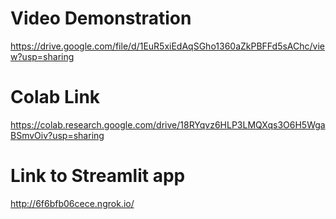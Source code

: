 # Video Demonstration
https://drive.google.com/file/d/1EuR5xiEdAqSGho1360aZkPBFFd5sAChc/view?usp=sharing

# Colab Link
https://colab.research.google.com/drive/18RYqvz6HLP3LMQXqs3O6H5WgaBSmvOiv?usp=sharing

# Link to Streamlit app
http://6f6bfb06cece.ngrok.io/
